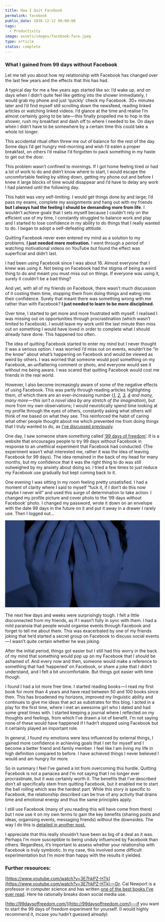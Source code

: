 ```yaml
---
title: How I Quit Facebook
permalink: facebook
public_date: 2016-12-12 00:00:00
tags:
  - Productivity
image: assets/images/facebook-face.jpeg
type: article
status: complete
---
```

### What I gained from 99 days without Facebook

Let me tell you about how my relationship with Facebook has changed over the last few years and the effects that this has had.

A typical day for me a few years ago started like so: I’d wake up, and on days when I didn’t quite feel like getting into the shower immediately, I would grab my phone and just ‘quickly’ check my Facebook. 30+ minutes later and I’d find myself still scrolling down the newsfeed, reading linked articles or watching linked videos. I’d glance at the time and realise I’m almost certainly going to be late — this finally propelled me to hop in the shower, rush my breakfast and dash off to where I needed to be. On days when I didn’t have to be somewhere by a certain time this could take a whole lot longer.

This accidental ritual often threw me out of balance for the rest of the day. Some days I’d get hungry mid-morning and wish I’d eaten a proper breakfast, on others I’d realise I’d forgotten to pack something in my haste to get out the door.

This problem wasn’t confined to mornings. If I got home feeling tired or had a lot of work to do and didn’t know where to start, I would escape the uncomfortable feeling by sitting down, getting my phone out and before I knew it large blocks of time would disappear and I’d have to delay any work I had planned until the following day.

This habit was very self-limiting. I would get things done by and large; I’d pass my exams, complete my assignments and hang out with my friends **but I always had the feeling I should be demanding more from life**. I wouldn’t achieve goals that I sets myself because I couldn’t rely on the efficient use of my time, I constantly struggled to balance work and play and I started to lose confidence in my ability to do things that I really wanted to do. I began to adopt a self-defeating attitude.

Quitting Facebook never even entered my mind as a solution to my problems. **I just needed more motivation.** I went through a period of watching motivational videos on YouTube but found the effect was superficial and didn’t last.

I had been using Facebook since I was about 16. Almost everyone that I knew was using it. Not being on Facebook had the stigma of being a weird thing to do and meant you must miss out on things. If everyone was using it, surely it couldn’t be a bad thing?

And yet, with all of my friends on Facebook, there wasn’t much discussion of it costing them time, stopping them from doing things and eating into their confidence. Surely that meant there was something wrong with me rather than with Facebook? **I just needed to learn to be more disciplined.**

Over time, I started to get more and more frustrated with myself. I realised I was missing out on opportunities through procrastination (which wasn’t limited to Facebook). I would leave my work until the last minute then miss out on something I would have loved in order to complete what I should already have done. This happened too often.

The idea of quitting Facebook started to enter my mind but I never thought it was a serious option. I was worried I’d miss out on events, wouldn’t be “in the know” about what’s happening on Facebook and would be viewed as weird by others. I was worried that someone would post something on my Facebook, an unflattering comment or photo, and everyone would see it without me being aware. I was scared that quitting Facebook would cost me friends in the real world.

However, I also become increasingly aware of some of the negative effects of using Facebook. This was partly through reading articles highlighting them, of which there are an ever-increasing number ([_1_](http://www.lifehack.org/articles/productivity/7-reasons-why-quitting-facebook-now-good-for-your-future.html)_,_ [_2_](http://www.dailydot.com/via/quit-facebook-in-2016/)_,_ [_3_](http://budgetandthebeach.com/2016/01/18/why-i-quit-facebook/)_,_ [_4_](http://www.mensjournal.com/gear/collection/why-were-getting-off-facebook-in-2015-20141231) _and many, many more — this isn’t a novel idea by any stretch of the imagination_), but more from my own observations; I would neurotically spend time looking at my profile through the eyes of others, constantly asking what others will think of me based on what they see. This reinforced the habit of caring what other people thought about me which prevented me from doing things that I truly wanted to do, as [I’ve discussed previously](https://medium.com/@Chris.Lovejoy/i-dont-give-a-fuck-what-they-think-and-neither-should-you-b7fbdf68609c#.rc9oc4xza).

One day, I saw someone share something called [‘99 days of freedom’](http://99daysoffreedom.com/). It is a website that encourages people to try 99 days without Facebook in response to an unethical experiment that Facebook had conducted. (The experiment wasn’t what interested me, rather it was the idea of leaving Facebook for 99 days). The idea remained in the back of my head for many months, but my confidence that it was the right thing to do was still outweighed by my anxiety about doing so. I tried a few times to just reduce my Facebook use gradually but kept coming back to it.

One evening I was sitting in my room feeling pretty unsatisfied. I had a moment of clarity where I said to myself “fuck it, if I don’t do this now maybe I never will” and used this surge of determination to take action. I changed my profile picture and cover photo to the ‘99 days without Facebook’ photo. I changed my password, wrote it down on an envelope with the date 99 days in the future on it and put it away in a drawer I rarely use. Then I logged out…

![facebook-face](/assets/images/facebook-face.jpeg)

The next few days and weeks were surprisingly tough. I felt a little disconnected from my friends, as if I wasn’t fully in sync with them. I had a mild paranoia that people would organise events through Facebook and forget to tell me about them. This was exacerbated by one of my friends joking that he’d started a secret group on Facebook to discuss social events — I wasn’t quite certain whether he was joking.

After the initial period, things got easier but I still had this worry in the back of my mind that something would pop up on my Facebook that I should be ashamed of. And every now and then, someone would make a reference to something that had ‘happened’ on Facebook, or share a joke that I didn’t understand, and I felt a bit uncomfortable. But things got easier with time though.

I found I had a lot more free time. I started reading books — I read my first book for more than 4 years and have read between 50 and 100 books since then. This has broadened my horizons, improved my linguistic ability and continues to give me ideas that act as substrates for this blog. I acted in a play for the first time, where I met an awesome girl who I dated and had some great times with. I started keeping a journal where I reflected on my thoughts and feelings, from which I’ve drawn a lot of benefit. I’m not saying none of these would have happened if I hadn’t stopped using Facebook but it certainly played an important role.

In general, I found my emotions were less influenced by external things, I gained more confidence in achieving goals that I set for myself and I become a better friend and family member. I feel like I am living my life in high definition compared to before. I have achieved things I never believed I would and am hungry for more.

So in summary I feel I’ve gained a lot from overcoming this hurdle. Quitting Facebook is not a panacea and I’m not saying that I no longer ever procrastinate, but it was certainly worth it. The benefits that I’ve described don’t all specifically stem from quitting Facebook, but it enabled me to start the ball rolling which was the hardest part. While this story is specific to Facebook, the relationship described can be true of any activity that drains time and emotional energy and thus the same principles apply.

I still use Facebook (many of you reading this will have come from there) but I now use it on my own terms to gain the key benefits (sharing posts and ideas, organising events, messaging friends) without the downsides. The way I do this is [detailed in another post.](https://medium.com/@Chris.Lovejoy/how-to-use-facebook-without-wasting-time-and-energy-62fe7ac78003#.do0xwg9al)

I appreciate that this really shouldn’t have been as big of a deal as it was. Perhaps I’m more susceptible to being unduly influenced by Facebook than others. Regardless, it’s important to assess whether your relationship with Facebook is truly symbiotic. In my case, this involved some difficult experimentation but I’m more than happy with the results it yielded.

### **Further resources**:

[https://www.youtube.com/watch?v=3E7hkPZ-HTk](https://www.youtube.com/watch?v=3E7hkPZ-HTk) — Dr. Cal Newport is a professor in computer science and has written [one of the best books I’ve ever read](https://sivers.org/book/SoGood). Here he rationally breaks down social media use.

[http://99daysoffreedom.com/](http://99daysoffreedom.com/) — if you want to start the 99 days of freedom experiment for yourself. (I would highly recommend it, incase you hadn’t guessed already)

